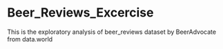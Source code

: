 # Beer_Reviews_Excercise
This is the exploratory analysis of beer_reviews dataset by BeerAdvocate from data.world
